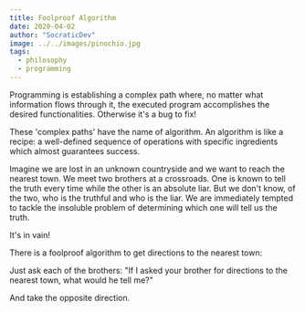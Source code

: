 ```yaml
---
title: Foolproof Algorithm
date: 2020-04-02
author: "SocraticDev"
image: ../../images/pinochio.jpg
tags:
  - philosophy
  - programming
---
```


Programming is establishing a complex path where, no matter what information flows through it, the executed program accomplishes the desired functionalities. Otherwise it's a bug to fix!

These 'complex paths' have the name of algorithm. An algorithm is like a recipe: a well-defined sequence of operations with specific ingredients which almost guarantees success.

Imagine we are lost in an unknown countryside and we want to reach the nearest town. We meet two brothers at a crossroads. One is known to tell the truth every time while the other is an absolute liar. But we don't know, of the two, who is the truthful and who is the liar. We are immediately tempted to tackle the insoluble problem of determining which one will tell us the truth.

It's in vain!

There is a foolproof algorithm to get directions to the nearest town:

Just ask each of the brothers: "If I asked your brother for directions to the nearest town, what would he tell me?"

And take the opposite direction.